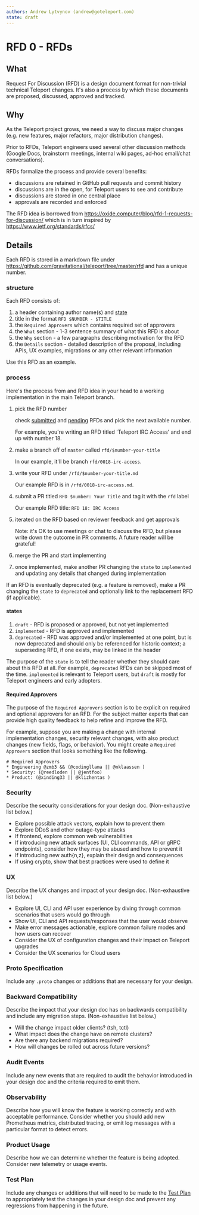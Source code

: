 ```yaml
---
authors: Andrew Lytvynov (andrew@goteleport.com)
state: draft
---
```


# RFD 0 - RFDs

## What

Request For Discussion (RFD) is a design document format for non-trivial
technical Teleport changes. It's also a process by which these documents are
proposed, discussed, approved and tracked.

## Why

As the Teleport project grows, we need a way to discuss major changes (e.g. new
features, major refactors, major distribution changes).

Prior to RFDs, Teleport engineers used several other discussion methods (Google
Docs, brainstorm meetings, internal wiki pages, ad-hoc email/chat
conversations).

RFDs formalize the process and provide several benefits:
- discussions are retained in GitHub pull requests and commit history
- discussions are in the open, for Teleport users to see and contribute
- discussions are stored in one central place
- approvals are recorded and enforced

The RFD idea is borrowed from
https://oxide.computer/blog/rfd-1-requests-for-discussion/ which is in turn
inspired by https://www.ietf.org/standards/rfcs/

## Details

Each RFD is stored in a markdown file under
https://github.com/gravitational/teleport/tree/master/rfd and has a unique
number.

### structure

Each RFD consists of:

1. a header containing author name(s) and [state](#states)
1. title in the format `RFD $NUMBER - $TITLE`
1. the `Required Approvers` which contains required set of approvers
1. the `What` section - 1-3 sentence summary of what this RFD is about
1. the `Why` section - a few paragraphs describing motivation for the RFD
1. the `Details` section - detailed description of the proposal, including
   APIs, UX examples, migrations or any other relevant information

Use this RFD as an example.

### process

Here's the process from and RFD idea in your head to a working implementation
in the main Teleport branch.

1. pick the RFD number

   check [submitted](https://github.com/gravitational/teleport/tree/master/rfd)
   and
   [pending](https://github.com/gravitational/teleport/pulls?q=is%3Apr+is%3Aopen+label%3Arfd)
   RFDs and pick the next available number.

   For example, you're writing an RFD titled 'Teleport IRC Access' and end up
   with number 18.

1. make a branch off of `master` called `rfd/$number-your-title`

   In our example, it'll be branch `rfd/0018-irc-access`.

1. write your RFD under `/rfd/$number-your-title.md`

   Our example RFD is in `/rfd/0018-irc-access.md`.

1. submit a PR titled `RFD $number: Your Title` and tag it with the `rfd` label

   Our example RFD title: `RFD 18: IRC Access`

1. iterated on the RFD based on reviewer feedback and get approvals

   Note: it's OK to use meetings or chat to discuss the RFD, but please write
   down the outcome in PR comments. A future reader will be grateful!

1. merge the PR and start implementing

1. once implemented, make another PR changing the `state` to `implemented` and
   updating any details that changed during implementation

If an RFD is eventually deprecated (e.g. a feature is removed), make a PR
changing the `state` to `deprecated` and optionally link to the replacement RFD
(if applicable).

#### states

1. `draft` - RFD is proposed or approved, but not yet implemented
1. `implemented` - RFD is approved and implemented
1. `deprecated` - RFD was approved and/or implemented at one point, but is now deprecated and should only be referenced for historic
   context; a superseding RFD, if one exists, may be linked in the header

The purpose of the `state` is to tell the reader whether they should care about
this RFD at all. For example, `deprecated` RFDs can be skipped most of the
time. `implemented` is relevant to Teleport users, but `draft` is mostly for
Teleport engineers and early adopters.

#### Required Approvers

The purpose of the `Required Approvers` section is to be explicit on required
and optional approvers for an RFD. For the subject matter experts that can
provide high quality feedback to help refine and improve the RFD.

For example, suppose you are making a change with internal implementation
changes, security relevant changes, with also product changes (new fields,
flags, or behavior). You might create a `Required Approvers` section that looks
something like the following.

```
# Required Approvers
* Engineering @zmb3 && (@codingllama || @nklaassen )
* Security: (@reedloden || @jentfoo)
* Product: (@xinding33 || @klizhentas )
```

### Security

Describe the security considerations for your design doc.
(Non-exhaustive list below.)

* Explore possible attack vectors, explain how to prevent them
* Explore DDoS and other outage-type attacks
* If frontend, explore common web vulnerabilities
* If introducing new attack surfaces (UI, CLI commands, API or gRPC endpoints),
  consider how they may be abused and how to prevent it
* If introducing new auth{n,z}, explain their design and consequences
* If using crypto, show that best practices were used to define it

### UX

Describe the UX changes and impact of your design doc.
(Non-exhaustive list below.)

* Explore UI, CLI and API user experience by diving through common scenarios
  that users would go through
* Show UI, CLI and API requests/responses that the user would observe
* Make error messages actionable, explore common failure modes and how users can
  recover
* Consider the UX of configuration changes and their impact on Teleport upgrades
* Consider the UX scenarios for Cloud users

### Proto Specification

Include any `.proto` changes or additions that are necessary for your design.

### Backward Compatibility

Describe the impact that your design doc has on backwards compatibility and
include any migration steps.
(Non-exhaustive list below.)

* Will the change impact older clients? (tsh, tctl)
* What impact does the change have on remote clusters?
* Are there any backend migrations required?
* How will changes be rolled out across future versions?

### Audit Events

Include any new events that are required to audit the behavior
introduced in your design doc and the criteria required to emit them.

### Observability

Describe how you will know the feature is working correctly and with acceptable
performance. Consider whether you should add new Prometheus metrics, distributed
tracing, or emit log messages with a particular format to detect errors.

### Product Usage

Describe how we can determine whether the feature is being adopted. Consider new
telemetry or usage events.

### Test Plan

Include any changes or additions that will need to be made to
the [Test Plan](../.github/ISSUE_TEMPLATE/testplan.md) to appropriately
test the changes in your design doc and prevent any regressions from
happening in the future.
